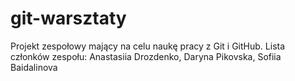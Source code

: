 # git-warsztaty
Projekt zespołowy mający na celu naukę pracy z Git i GitHub.
Lista członków zespołu: Anastasiia Drozdenko, Daryna Pikovska, Sofiia Baidalinova
